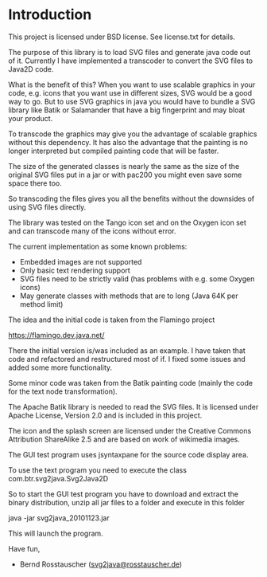 
# Introduction
This project is licensed under BSD license.
See license.txt for details.

The purpose of this library is to load SVG files and 
generate java code out of it. Currently I have implemented
a transcoder to convert the SVG files to Java2D code.

What is the benefit of this? When you want to use 
scalable graphics in your code, e.g. icons that you want 
use in different sizes, SVG would be a good way to go.
But to use SVG graphics in java you would have to bundle
a SVG library like Batik or Salamander that have a big
fingerprint and may bloat your product. 

To transcode the graphics may give you the advantage 
of scalable graphics without this dependency. It has 
also the advantage that the painting is no longer 
interpreted but compiled painting code that will be faster.

The size of the generated classes is nearly the same as the 
size of the original SVG files put in a jar or with pac200
you might even save some space there too. 

So transcoding the files gives you all the benefits without the
downsides of using SVG files directly.


The library was tested on the Tango icon set and on the 
Oxygen icon set and can transcode many of the icons without error.

The current implementation as some known problems:

- Embedded images are not supported
- Only basic text rendering support
- SVG files need to be strictly valid 
  (has problems with e.g. some Oxygen icons)
- May generate classes with methods that are to long 
  (Java 64K per method limit)


The idea and the initial code is taken from the Flamingo project 

https://flamingo.dev.java.net/

There the initial version is/was included as an example.
I have taken that code and refactored and restructured most of if.
I fixed some issues and added some more functionality.

Some minor code was taken from the Batik painting code 
(mainly the code for the text node transformation).

The Apache Batik library is needed to read the SVG files. 
It is licensed under Apache License, Version 2.0 
and is included in this project.

The icon and the splash screen are licensed under the 
Creative Commons Attribution ShareAlike 2.5 and are based on work of wikimedia images. 

The GUI test program uses jsyntaxpane for the source code display area.

To use the text program you need to execute the class 
com.btr.svg2java.Svg2Java2D

So to start the GUI test program you have to download and extract the binary distribution,
unzip all jar files to a folder and execute in this folder

java -jar svg2java_20101123.jar  

This will launch the program.

Have fun,
- Bernd Rosstauscher (svg2java@rosstauscher.de) 